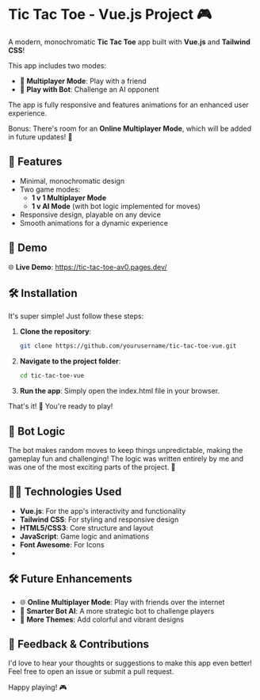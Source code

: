 # Tic Tac Toe - Vue.js Project 🎮

A modern, monochromatic **Tic Tac Toe** app built with **Vue.js** and **Tailwind CSS**!

This app includes two modes:
- 👥 **Multiplayer Mode**: Play with a friend
- 🤖 **Play with Bot**: Challenge an AI opponent

The app is fully responsive and features animations for an enhanced user experience.

Bonus: There's room for an **Online Multiplayer Mode**, which will be added in future updates! 🚀

## 🌟 Features

- Minimal, monochromatic design
- Two game modes:
  - **1 v 1 Multiplayer Mode**
  - **1 v AI Mode** (with bot logic implemented for moves)
- Responsive design, playable on any device
- Smooth animations for a dynamic experience

## 🚀 Demo

🌐 **Live Demo**: https://tic-tac-toe-av0.pages.dev/

## 🛠️ Installation

It's super simple! Just follow these steps:

1. **Clone the repository**:
   ```bash
   git clone https://github.com/yourusername/tic-tac-toe-vue.git
   ```

2. **Navigate to the project folder**:
   ```bash
   cd tic-tac-toe-vue
   ```

3. **Run the app**: Simply open the index.html file in your browser.

That's it! 🎉 You're ready to play!

## 🤖 Bot Logic

The bot makes random moves to keep things unpredictable, making the gameplay fun and challenging! The logic was written entirely by me and was one of the most exciting parts of the project. 🧠

## 🧑‍💻 Technologies Used

- **Vue.js**: For the app's interactivity and functionality
- **Tailwind CSS**: For styling and responsive design
- **HTML5/CSS3**: Core structure and layout
- **JavaScript**: Game logic and animations
- **Font Awesome**: For Icons
- 
## 🛠️ Future Enhancements

- 🌐 **Online Multiplayer Mode**: Play with friends over the internet
- 🧠 **Smarter Bot AI**: A more strategic bot to challenge players
- 🌈 **More Themes**: Add colorful and vibrant designs

## 🙌 Feedback & Contributions

I'd love to hear your thoughts or suggestions to make this app even better! Feel free to open an issue or submit a pull request.

Happy playing! 🎮
